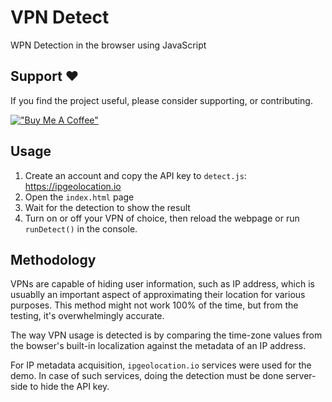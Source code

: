 # VPN Detect

WPN Detection in the browser using JavaScript

## Support ❤️

If you find the project useful, please consider supporting, or contributing.

[!["Buy Me A Coffee"](https://www.buymeacoffee.com/assets/img/custom_images/orange_img.png)](https://www.buymeacoffee.com/dubniczky)

## Usage

1. Create an account and copy the API key to `detect.js`: https://ipgeolocation.io
2. Open the `index.html` page
3. Wait for the detection to show the result
4. Turn on or off your VPN of choice, then reload the webpage or run `runDetect()` in the console.

## Methodology

VPNs are capable of hiding user information, such as IP address, which is usuablly an important aspect of approximating their location for various purposes. This method might not work 100% of the time, but from the testing, it's overwhelmingly accurate.

The way VPN usage is detected is by comparing the time-zone values from the bowser's built-in localization against the metadata of an IP address.

For IP metadata acquisition, `ipgeolocation.io` services were used for the demo. In case of such services, doing the detection must be done server-side to hide the API key.
